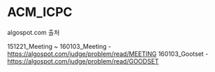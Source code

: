 ﻿# ACM_ICPC

algospot.com 출처

151221_Meeting ~ 160103_Meeting - https://algospot.com/judge/problem/read/MEETING
160103_Gootset - https://algospot.com/judge/problem/read/GOODSET